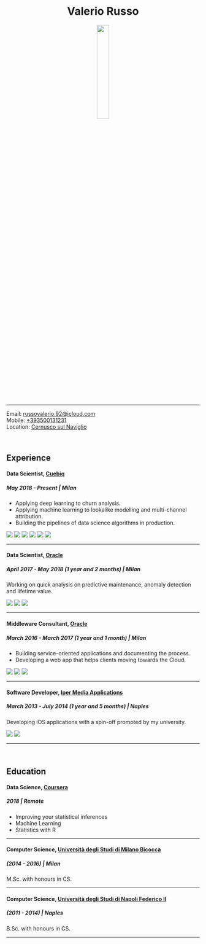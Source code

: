 <div align="center"><h1>Valerio Russo</h1><img src="picture.png" width="25%" height="25%"></div>

---

Email: [russovalerio.92@icloud.com](mailto:russovalerio.92@icloud.com)  
Mobile: [+393500131231](tel:+393500131231)  
Location: [Cernusco sul Naviglio](https://goo.gl/maps/s1sKSPhFboDjP5v87)

<br/>

## Experience

#### Data Scientist, [Cuebiq](https://www.cuebiq.com/)
##### May 2018 - Present | Milan

- Applying deep learning to churn analysis.
- Applying machine learning to lookalike modelling and multi-channel attribution.
- Building the pipelines of data science algorithms in production.

<img src="https://img.shields.io/badge/-R-167af5"> <img src="https://img.shields.io/badge/-Python-167af5"> <img src="https://img.shields.io/badge/-Keras-167af5"> <img src="https://img.shields.io/badge/-Spark-167af5"> <img src="https://img.shields.io/badge/-AWS-167af5"> <img src="https://img.shields.io/badge/-Airflow-167af5">

---

#### Data Scientist, [Oracle](https://www.oracle.com/)
##### April 2017 - May 2018 (1 year and 2 months) | Milan

Working on quick analysis on predictive maintenance, anomaly detection and lifetime value.

<img src="https://img.shields.io/badge/-R-167af5"> <img src="https://img.shields.io/badge/-Python-167af5"> <img src="https://img.shields.io/badge/-Hadoop-167af5">

---

#### Middleware Consultant, [Oracle](https://www.oracle.com/)
##### March 2016 - March 2017 (1 year and 1 month) | Milan

- Building service-oriented applications and documenting the process.
- Developing a web app that helps clients moving towards the Cloud.

<img src="https://img.shields.io/badge/-Oracle%20SOA-167af5"> <img src="https://img.shields.io/badge/-Node-167af5"> <img src="https://img.shields.io/badge/-SQL-167af5">

---

#### Software Developer, [Iper Media Applications](https://www.imapps.it/)
##### March 2013 - July 2014 (1 year and 5 months) | Naples

Developing iOS applications with a spin-off promoted by my university.

<img src="https://img.shields.io/badge/-Objective%20C-167af5"> <img src="https://img.shields.io/badge/-Swift-167af5">

---

<br/>

## Education

#### Data Science, [Coursera](https://www.coursera.org/)
##### 2018 | Remote

- Improving your statistical inferences
- Machine Learning
- Statistics with R

---

#### Computer Science, [Università degli Studi di Milano Bicocca](https://en.unimib.it)
##### (2014 - 2016) | Milan

M.Sc. with honours in CS.

---

#### Computer Science, [Università degli Studi di Napoli Federico II](https://www.unina.it/en_GB/)
##### (2011 - 2014) | Naples

B.Sc. with honours in CS.

---

<br/>
